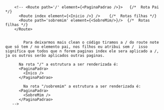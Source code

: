         <!-- <Route path='/' element={<PaginaPadrao />}>   {/*  Rota Pai */}
          <Route index element={<Inicio />} />    {/*  Rotas filhas */}
          <Route path='sobremim' element={<SobreMim/>}/>  {/*  Rotas filhas */}
        </Route>
      

            Para deixarmos mais clean o código tiramos a / do route note que só tem / no elemento pai, nos filhos eu atribui sem /  isso significa que todos que n forem paginas index ele sera aplicado a /, ja os outros serão aplicados outras paginas. 

          Na rota "/" a estrutura a ser renderizada é:
          <PaginaPadra>
            <Inico />
          </PaginaPadrao>

            Na rota "/sobremim" a estrutura a ser renderizada é:
          <PaginaPadra>
            <SobreMim />
          </PaginaPadrao>
       -->
